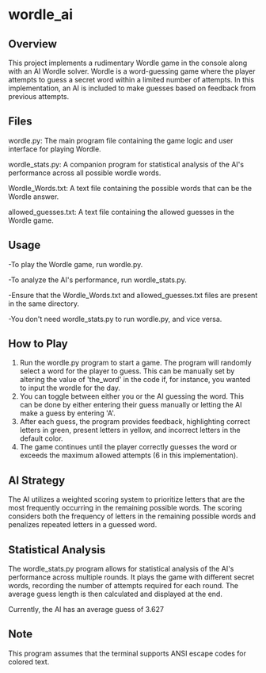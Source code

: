 # wordle_ai

## Overview
This project implements a rudimentary Wordle game in the console along with an AI Wordle solver. Wordle is a word-guessing game where the player attempts to guess a secret word within a limited number of attempts. In this implementation, an AI is included to make guesses based on feedback from previous attempts.

## Files
wordle.py: The main program file containing the game logic and user interface for playing Wordle.

wordle_stats.py: A companion program for statistical analysis of the AI's performance across all possible wordle words.

Wordle_Words.txt: A text file containing the possible words that can be the Wordle answer.

allowed_guesses.txt: A text file containing the allowed guesses in the Wordle game.

## Usage
-To play the Wordle game, run wordle.py. 

-To analyze the AI's performance, run wordle_stats.py. 

-Ensure that the Wordle_Words.txt and allowed_guesses.txt files are present in the same directory. 

-You don't need wordle_stats.py to run wordle.py, and vice versa. 

## How to Play
1. Run the wordle.py program to start a game. The program will randomly select a word for the player to guess. This can be manually set by altering the value of 'the_word' in the code if, for instance, you wanted to input the wordle for the day. 
2. You can toggle between either you or the AI guessing the word. This can be done by either entering their guess manually or letting the AI make a guess by entering 'A'.
3. After each guess, the program provides feedback, highlighting correct letters in green, present letters in yellow, and incorrect letters in the default color.
4. The game continues until the player correctly guesses the word or exceeds the maximum allowed attempts (6 in this implementation).

## AI Strategy
The AI utilizes a weighted scoring system to prioritize letters that are the most frequently occurring in the remaining possible words. The scoring considers both the frequency of letters in the remaining possible words and penalizes repeated letters in a guessed word.

## Statistical Analysis
The wordle_stats.py program allows for statistical analysis of the AI's performance across multiple rounds. It plays the game with different secret words, recording the number of attempts required for each round. The average guess length is then calculated and displayed at the end.

Currently, the AI has an average guess of 3.627

## Note
This program assumes that the terminal supports ANSI escape codes for colored text.
